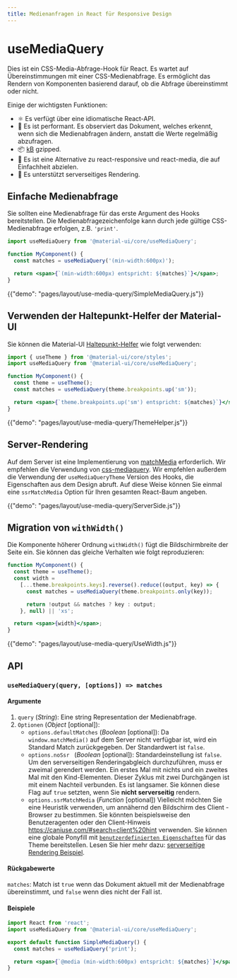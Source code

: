 ```yaml
---
title: Medienanfragen in React für Responsive Design
---
```


# useMediaQuery

<p class="description">Dies ist ein CSS-Media-Abfrage-Hook für React. Es wartet auf Übereinstimmungen mit einer CSS-Medienabfrage. Es ermöglicht das Rendern von Komponenten basierend darauf, ob die Abfrage übereinstimmt oder nicht.</p>

Einige der wichtigsten Funktionen:

- ⚛️ Es verfügt über eine idiomatische React-API.
- 🚀 Es ist performant. Es observiert das Dokument, welches erkennt, wenn sich die Medienabfragen ändern, anstatt die Werte regelmäßig abzufragen.
- 📦 [ kB](/size-snapshot) gzipped.
- 💄 Es ist eine Alternative zu react-responsive und react-media, die auf Einfachheit abzielen.
- 🤖 Es unterstützt serverseitiges Rendering.

## Einfache Medienabfrage

Sie sollten eine Medienabfrage für das erste Argument des Hooks bereitstellen. Die Medienabfragezeichenfolge kann durch jede gültige CSS-Medienabfrage erfolgen, z.B. `'print'`.

```jsx
import useMediaQuery from '@material-ui/core/useMediaQuery';

function MyComponent() {
  const matches = useMediaQuery('(min-width:600px)');

  return <span>{`(min-width:600px) entspricht: ${matches}`}</span>;
}
```

{{"demo": "pages/layout/use-media-query/SimpleMediaQuery.js"}}

## Verwenden der Haltepunkt-Helfer der Material-UI

Sie können die Material-UI [Haltepunkt-Helfer](/layout/breakpoints/) wie folgt verwenden:

```jsx
import { useTheme } from '@material-ui/core/styles';
import useMediaQuery from '@material-ui/core/useMediaQuery';

function MyComponent() {
  const theme = useTheme();
  const matches = useMediaQuery(theme.breakpoints.up('sm'));

  return <span>{`theme.breakpoints.up('sm') entspricht: ${matches}`}</span>;
}
```

{{"demo": "pages/layout/use-media-query/ThemeHelper.js"}}

## Server-Rendering

Auf dem Server ist eine Implementierung von [matchMedia](https://developer.mozilla.org/en-US/docs/Web/API/Window/matchMedia) erforderlich. Wir empfehlen die Verwendung von [css-mediaquery](https://github.com/ericf/css-mediaquery). Wir empfehlen außerdem die Verwendung der `useMediaQueryTheme` Version des Hooks, die Eigenschaften aus dem Design abruft. Auf diese Weise können Sie einmal eine `ssrMatchMedia` Option für Ihren gesamten React-Baum angeben.

{{"demo": "pages/layout/use-media-query/ServerSide.js"}}

## Migration von `withWidth()`

Die Komponente höherer Ordnung `withWidth()` fügt die Bildschirmbreite der Seite ein. Sie können das gleiche Verhalten wie folgt reproduzieren:

```jsx
function MyComponent() {
  const theme = useTheme();
  const width =
    [...theme.breakpoints.keys].reverse().reduce((output, key) => {
      const matches = useMediaQuery(theme.breakpoints.only(key));

      return !output && matches ? key : output;
    }, null) || 'xs';

  return <span>{width}</span>;
}
```

{{"demo": "pages/layout/use-media-query/UseWidth.js"}}

## API

### `useMediaQuery(query, [options]) => matches`

#### Argumente

1. `query` (*String*): Eine string Representation der Medienabfrage.
2. `Optionen` (*Object* [optional]): 
    - ` options.defaultMatches ` (*Boolean* [optional]): Da `window.matchMedia()` auf dem Server nicht verfügbar ist, wird ein Standard Match zurückgegeben. Der Standardwert ist `false`.
    - `options.noSsr ` (*Boolean* [optional]): Standardeinstellung ist `false`. Um den serverseitigen Renderingabgleich durchzuführen, muss er zweimal gerendert werden. Ein erstes Mal mit nichts und ein zweites Mal mit den Kind-Elementen. Dieser Zyklus mit zwei Durchgängen ist mit einem Nachteil verbunden. Es ist langsamer. Sie können diese Flag auf `true` setzten, wenn Sie **nicht serverseitig** rendern.
    - `options.ssrMatchMedia` (*Function* [optional]) Vielleicht möchten Sie eine Heuristik verwenden, um annähernd den Bildschirm des Client - Browser zu bestimmen. Sie könnten beispielsweise den Benutzeragenten oder den Client-Hinweis https://caniuse.com/#search=client%20hint verwenden. Sie können eine globale Ponyfill mit [`benutzerdefinierten Eigenschaften`](/customization/themes/#properties) für das Theme bereitstellen. Lesen Sie hier mehr dazu: [serverseitige Rendering Beispiel](#server-side-rendering).

#### Rückgabewerte

`matches`: Match ist `true` wenn das Dokument aktuell mit der Medienabfrage übereinstimmt, und `false` wenn dies nicht der Fall ist.

#### Beispiele

```jsx
import React from 'react';
import useMediaQuery from '@material-ui/core/useMediaQuery';

export default function SimpleMediaQuery() {
  const matches = useMediaQuery('print');

  return <span>{`@media (min-width:600px) entspricht: ${matches}`}</span>;
}
```